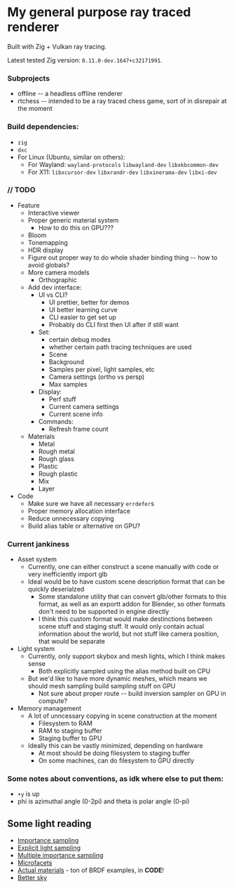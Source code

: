 # My general purpose ray traced renderer

Built with Zig + Vulkan ray tracing.

Latest tested Zig version: `0.11.0-dev.1647+c32171991`.

### Subprojects
* offline -- a headless offline renderer
* rtchess -- intended to be a ray traced chess game, sort of in disrepair at the moment

### Build dependencies:
* `zig`
* `dxc`
* For Linux (Ubuntu, similar on others):
    * For Wayland: `wayland-protocols` `libwayland-dev` `libxkbcommon-dev`
    * For X11: `libxcursor-dev` `libxrandr-dev` `libxinerama-dev` `libxi-dev`

### // TODO
* Feature
  * Interactive viewer
  * Proper generic material system
    * How to do this on GPU???
  * Bloom
  * Tonemapping
  * HDR display
  * Figure out proper way to do whole shader binding thing -- how to avoid globals?
  * More camera models
    * Orthographic
  * Add dev interface:
    * UI vs CLI?
      * UI prettier, better for demos
      * UI better learning curve 
      * CLI easier to get set up
      * Probably do CLI first then UI after if still want
    * Set:
      * certain debug modes
      * whether certain path tracing techniques are used
      * Scene
      * Background
      * Samples per pixel, light samples, etc
      * Camera settings (ortho vs persp)
      * Max samples
    * Display:
      * Perf stuff
      * Current camera settings
      * Current scene info
    * Commands:
      * Refresh frame count
  * Materials
    * Metal
    * Rough metal
    * Rough glass
    * Plastic
    * Rough plastic
    * Mix
    * Layer
* Code
  * Make sure we have all necessary `errdefer`s
  * Proper memory allocation interface
  * Reduce unnecessary copying
  * Build alias table or alternative on GPU?


### Current jankiness
* Asset system
  * Currently, one can either construct a scene manually with code or very inefficiently import glb
  * Ideal would be to have custom scene description format that can be quickly deserialzed
    * Some standalone utility that can convert glb/other formats to this format, as well as an exportt addon for Blender, so other formats don't need to be supported in engine directly
    * I think this custom format would make destinctions between scene stuff and staging stuff. It would only contain actual information about the world, but not stuff like camera position, that would be separate
* Light system
  * Currently, only support skybox and mesh lights, which I think makes sense
    * Both explicitly sampled using the alias method built on CPU
  * But we'd like to have more dynamic meshes, which means we should mesh sampling build sampling stuff on GPU
    * Not sure about proper route -- build inversion sampler on GPU in compute?
* Memory management
  * A lot of unncessary copying in scene construction at the moment
    * Filesystem to RAM
    * RAM to staging buffer
    * Staging buffer to GPU
  * Ideally this can be vastly minimized, depending on hardware
    * At most should be doing filesystem to staging buffer
    * On some machines, can do filesystem to GPU directly

### Some notes about conventions, as idk where else to put them:
* `+y` is up
* phi is azimuthal angle (0-2pi) and theta is polar angle (0-pi)

## Some light reading
- [Importance sampling](https://computergraphics.stackexchange.com/q/4979)
- [Explicit light sampling](https://computergraphics.stackexchange.com/q/5152)
- [Multiple importance sampling](https://graphics.stanford.edu/courses/cs348b-03/papers/veach-chapter9.pdf)
- [Microfacets](https://agraphicsguy.wordpress.com/2015/11/01/sampling-microfacet-brdf/)
- [Actual materials](https://github.com/wdas/brdf) - ton of BRDF examples, in **CODE**!
- [Better sky](https://sebh.github.io/publications/egsr2020.pdf)
